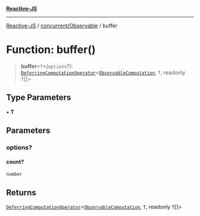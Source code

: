 [**Reactive-JS**](../../../README.md)

***

[Reactive-JS](../../../README.md) / [concurrent/Observable](../README.md) / buffer

# Function: buffer()

> **buffer**\<`T`\>(`options`?): [`DeferringComputationOperator`](../../../computations/type-aliases/DeferringComputationOperator.md)\<[`ObservableComputation`](../interfaces/ObservableComputation.md), `T`, readonly `T`[]\>

## Type Parameters

• **T**

## Parameters

### options?

#### count?

`number`

## Returns

[`DeferringComputationOperator`](../../../computations/type-aliases/DeferringComputationOperator.md)\<[`ObservableComputation`](../interfaces/ObservableComputation.md), `T`, readonly `T`[]\>
